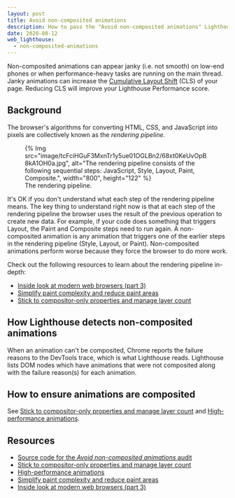 ```yaml
---
layout: post
title: Avoid non-composited animations
description: How to pass the "Avoid non-composited animations" Lighthouse audit.
date: 2020-08-12
web_lighthouse:
  - non-composited-animations
---
```


Non-composited animations can appear janky (i.e. not smooth) on low-end phones or when
performance-heavy tasks are running on the main thread. Janky animations can increase the
[Cumulative Layout Shift](/cls/) (CLS) of your page. Reducing CLS will improve your
Lighthouse Performance score.

## Background

The browser's algorithms for converting HTML, CSS, and JavaScript into pixels are collectively known
as the _rendering pipeline_.

<figure>
  {% Img src="image/tcFciHGuF3MxnTr1y5ue01OGLBn2/68xt0KeUvOpB8kA1OH0a.jpg", alt="The rendering pipeline consists of the following sequential steps: JavaScript, Style, Layout, Paint, Composite.", width="800", height="122" %}
  <figcaption>The rendering pipeline.</figcaption>
</figure>

It's OK if you don't understand what each step of the rendering pipeline means. The key thing to
understand right now is that at each step of the rendering pipeline the browser uses the result of
the previous operation to create new data. For example, if your code does something that triggers
Layout, the Paint and Composite steps need to run again. A non-composited animation is any animation
that triggers one of the earlier steps in the rendering pipeline (Style, Layout, or Paint).
Non-composited animations perform worse because they force the browser to do more work.

Check out the following resources to learn about the rendering pipeline in-depth:

+ [Inside look at modern web browsers (part 3)][inside]
+ [Simplify paint complexity and reduce paint areas][paint]
+ [Stick to compositor-only properties and manage layer count][compositor]

## How Lighthouse detects non-composited animations

When an animation can't be composited, Chrome reports the failure reasons to the DevTools trace,
which is what Lighthouse reads.  Lighthouse lists DOM nodes which have animations that were not
composited along with the failure reason(s) for each animation.

## How to ensure animations are composited

See [Stick to compositor-only properties and manage layer count][compositor] and
[High-performance animations][animations].

## Resources

+ [Source code for the *Avoid non-composited animations* audit](https://github.com/GoogleChrome/lighthouse/blob/master/lighthouse-core/audits/non-composited-animations.js)
+ [Stick to compositor-only properties and manage layer count][compositor]
+ [High-performance animations][animations]
+ [Simplify paint complexity and reduce paint areas][paint]
+ [Inside look at modern web browsers (part 3)][inside]

[compositor]: https://developers.google.com/web/fundamentals/performance/rendering/stick-to-compositor-only-properties-and-manage-layer-count
[animations]: https://www.html5rocks.com/en/tutorials/speed/high-performance-animations/
[paint]: https://developers.google.com/web/fundamentals/performance/rendering/simplify-paint-complexity-and-reduce-paint-areas
[inside]: https://developers.google.com/web/updates/2018/09/inside-browser-part3
